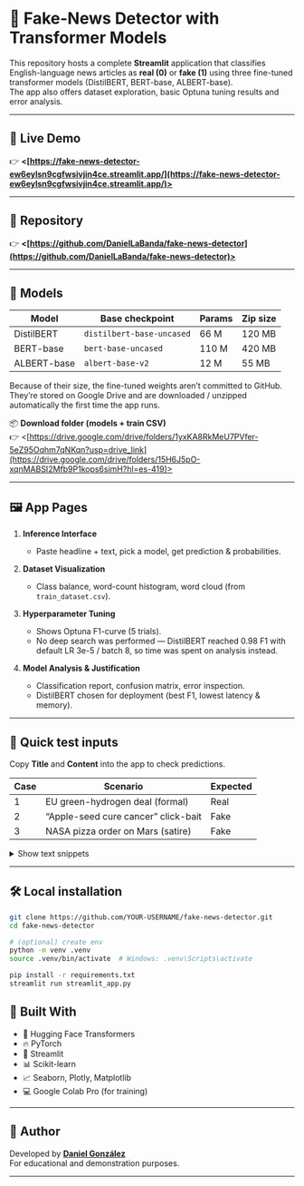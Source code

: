 # 📰 Fake-News Detector with Transformer Models

This repository hosts a complete **Streamlit** application that classifies English-language news articles as **real (0)** or **fake (1)** using three fine-tuned transformer models (DistilBERT, BERT-base, ALBERT-base).  
The app also offers dataset exploration, basic Optuna tuning results and error analysis.

---

## 🚀 Live Demo  
👉 **<[https://fake-news-detector-ew6eylsn9cgfwsivjin4ce.streamlit.app/](https://fake-news-detector-ew6eylsn9cgfwsivjin4ce.streamlit.app/)>** &nbsp; 

---

## 📁 Repository  
👉 **<[https://github.com/DanielLaBanda/fake-news-detector](https://github.com/DanielLaBanda/fake-news-detector)>**

---

## 🧠 Models

| Model        | Base checkpoint              | Params | Zip size |
|--------------|-----------------------------|--------|----------|
| DistilBERT   | `distilbert-base-uncased`   | 66 M   | 120 MB |
| BERT-base    | `bert-base-uncased`         | 110 M  | 420 MB |
| ALBERT-base  | `albert-base-v2`            | 12 M   | 55 MB |

Because of their size, the fine-tuned weights aren’t committed to GitHub.  
They’re stored on Google Drive and are downloaded / unzipped automatically the first time the app runs.

📦 **Download folder (models + train CSV)**  
👉 <[https://drive.google.com/drive/folders/1yxKA8RkMeU7PVfer-5eZ95Oqhm7qNKqn?usp=drive_link](https://drive.google.com/drive/folders/15H6J5pO-xqnMABSI2Mfb9P1kops6simH?hl=es-419)> &nbsp;

---

## 🖼️ App Pages

1. **Inference Interface**  
   * Paste headline + text, pick a model, get prediction & probabilities.

2. **Dataset Visualization**  
   * Class balance, word-count histogram, word cloud (from `train_dataset.csv`).

3. **Hyperparameter Tuning**  
   * Shows Optuna F1-curve (5 trials).  
   * No deep search was performed — DistilBERT reached 0.98 F1 with default LR 3e-5 / batch 8, so time was spent on analysis instead.

4. **Model Analysis & Justification**  
   * Classification report, confusion matrix, error inspection.  
   * DistilBERT chosen for deployment (best F1, lowest latency & memory).

---

## 🧪 Quick test inputs

Copy **Title** and **Content** into the app to check predictions.

| Case | Scenario | Expected |
|------|----------|----------|
| 1 | EU green-hydrogen deal (formal) | Real |
| 2 | “Apple-seed cure cancer” click-bait | Fake |
| 3 | NASA pizza order on Mars (satire) | Fake |

<details>
<summary>Show text snippets</summary>

**Case 1 – Real**  
*Title:* EU Signs \$50 Billion Green-Hydrogen Deal With Morocco  
*Content:* Brussels — … European Commission confirmed on Monday … first shipments 2027 …

---

**Case 2 – Fake**  
*Title:* Scientists Reveal Apple-Seed Extract CURES Stage-4 Cancer in 10 Days!  
*Content:* New York — … no peer-reviewed data … \$100 million bribe …

---

**Case 3 – Satire**  
*Title:* NASA Admits Mars Rover Ordered 12 000 Pizzas on Agency Credit Card  
*Content:* Houston — … negotiating a \$87 billion interplanetary delivery fee …
</details>

---

## 🛠️ Local installation

```bash
git clone https://github.com/YOUR-USERNAME/fake-news-detector.git
cd fake-news-detector

# (optional) create env
python -m venv .venv
source .venv/bin/activate  # Windows: .venv\Scripts\activate

pip install -r requirements.txt
streamlit run streamlit_app.py

```

## 🙌 Built With

- 🤗 Hugging Face Transformers  
- 🔥 PyTorch  
- 🧼 Streamlit  
- 📊 Scikit-learn  
- 📈 Seaborn, Plotly, Matplotlib  
- 💻 Google Colab Pro (for training)

---

## 👤 Author

Developed by **[Daniel González]([https://github.com/A01286211](https://github.com/DanielLaBanda))**  
For educational and demonstration purposes.

---
